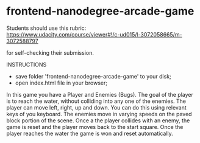 frontend-nanodegree-arcade-game
===============================

Students should use this rubric: https://www.udacity.com/course/viewer#!/c-ud015/l-3072058665/m-3072588797

for self-checking their submission.


INSTRUCTIONS
- save folder 'frontend-nanodegree-arcade-game' to your disk;
- open index.html file in your browser;

In this game you have a Player and Enemies (Bugs). 
The goal of the player is to reach the water, without colliding into any one of the enemies.
The player can move left, right, up and down. You can do this using relevant keys of you keyboard.
The enemies move in varying speeds on the paved block portion of the scene. 
Once a the player collides with an enemy, the game is reset and the player moves back to the start square. 
Once the player reaches the water the game is won and reset automatically.
